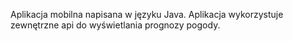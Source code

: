 Aplikacja mobilna napisana w języku Java. Aplikacja wykorzystuje zewnętrzne api do wyświetlania prognozy pogody.
